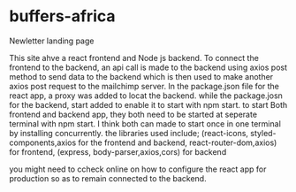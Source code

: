 # buffers-africa
Newletter landing page

This site ahve a react frontend and Node js backend. 
To connect the frontend to the backend, an api call is made to the backend using axios post method to send data to the backend which is then used to make another axios post request to the mailchimp server.
In the package.json file for the react app, a proxy was added to locat the backend. while the package.josn for the backend, start added to enable it to start with npm start.
to start Both frontend and backend app, they both need to be started at seperate terminal with npm start. I think both can made to start once in one terminal by installing concurrently. 
the libraries used include; (react-icons, styled-components,axios for the frontend and backend, react-router-dom,axios) for frontend, (express, body-parser,axios,cors) for backend

you might need to ccheck online on how to configure the react app for production so as to remain connected to the backend.
